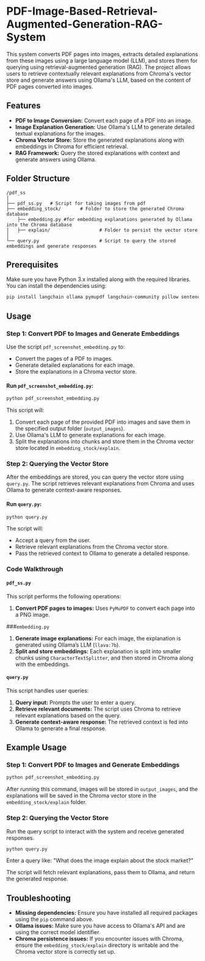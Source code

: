 # PDF-Image-Based-Retrieval-Augmented-Generation-RAG-System
This system converts PDF pages into images, extracts detailed explanations from these images using a large language model (LLM), and stores them for querying using retrieval-augmented generation (RAG). The project allows users to retrieve contextually relevant explanations from Chroma's vector store and generate answers using Ollama's LLM, based on the content of PDF pages converted into images.

## Features
- **PDF to Image Conversion:** Convert each page of a PDF into an image.
- **Image Explanation Generation:** Use Ollama's LLM to generate detailed textual explanations for the images.
- **Chroma Vector Store:** Store the generated explanations along with embeddings in Chroma for efficient retrieval.
- **RAG Framework:** Query the stored explanations with context and generate answers using Ollama.

## Folder Structure

```
/pdf_ss
│
├── pdf_ss.py   # Script for taking images from pdf
├── embedding_stock/       # Folder to store the generated Chroma database
    ├── embedding.py #for embedding explanations generated by Ollama into the Chroma database
│   ├── explain/                  # Folder to persist the vector store
│
└── query.py                      # Script to query the stored embeddings and generate responses
```

## Prerequisites

Make sure you have Python 3.x installed along with the required libraries. You can install the dependencies using:

```bash
pip install langchain ollama pymupdf langchain-community pillow sentence-transformers chromadb
```

## Usage

### Step 1: Convert PDF to Images and Generate Embeddings

Use the script `pdf_screenshot_embedding.py` to:
- Convert the pages of a PDF to images.
- Generate detailed explanations for each image.
- Store the explanations in a Chroma vector store.

#### Run `pdf_screenshot_embedding.py`:
```bash
python pdf_screenshot_embedding.py
```

This script will:
1. Convert each page of the provided PDF into images and save them in the specified output folder (`output_images`).
2. Use Ollama's LLM to generate explanations for each image.
3. Split the explanations into chunks and store them in the Chroma vector store located in `embedding_stock/explain`.

### Step 2: Querying the Vector Store

After the embeddings are stored, you can query the vector store using `query.py`. The script retrieves relevant explanations from Chroma and uses Ollama to generate context-aware responses.

#### Run `query.py`:
```bash
python query.py
```

The script will:
- Accept a query from the user.
- Retrieve relevant explanations from the Chroma vector store.
- Pass the retrieved context to Ollama to generate a detailed response.

### Code Walkthrough

#### `pdf_ss.py`

This script performs the following operations:
1. **Convert PDF pages to images:** Uses `PyMuPDF` to convert each page into a PNG image.

###`embedding.py`
1. **Generate image explanations:** For each image, the explanation is generated using Ollama’s LLM (`llava:7b`).
2. **Split and store embeddings:** Each explanation is split into smaller chunks using `CharacterTextSplitter`, and then stored in Chroma along with the embeddings.

#### `query.py`

This script handles user queries:
1. **Query input:** Prompts the user to enter a query.
2. **Retrieve relevant documents:** The script uses Chroma to retrieve relevant explanations based on the query.
3. **Generate context-aware response:** The retrieved context is fed into Ollama to generate a final response.

## Example Usage

### Step 1: Convert PDF to Images and Generate Embeddings

```bash
python pdf_screenshot_embedding.py
```

After running this command, images will be stored in `output_images`, and the explanations will be saved in the Chroma vector store in the `embedding_stock/explain` folder.

### Step 2: Querying the Vector Store

Run the query script to interact with the system and receive generated responses.

```bash
python query.py
```

Enter a query like: "What does the image explain about the stock market?"

The script will fetch relevant explanations, pass them to Ollama, and return the generated response.

## Troubleshooting

- **Missing dependencies:** Ensure you have installed all required packages using the `pip` command above.
- **Ollama issues:** Make sure you have access to Ollama's API and are using the correct model identifier.
- **Chroma persistence issues:** If you encounter issues with Chroma, ensure the `embedding_stock/explain` directory is writable and the Chroma vector store is correctly set up.

